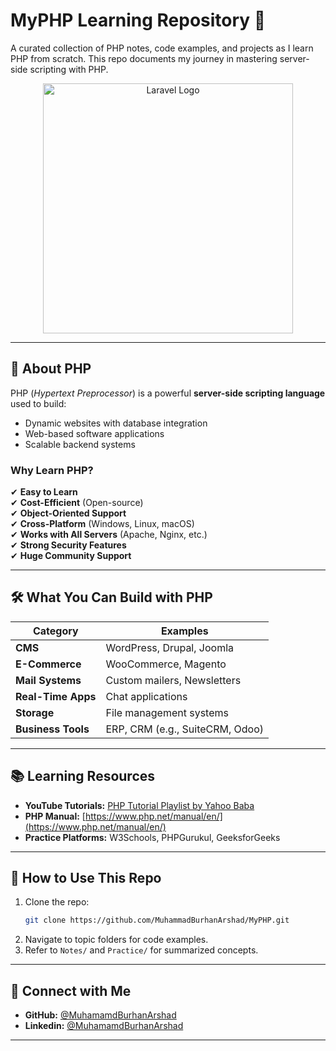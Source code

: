 # MyPHP Learning Repository 🚀

A curated collection of PHP notes, code examples, and projects as I learn PHP from scratch. This repo documents my journey in mastering server-side scripting with PHP.

<p align="center"><a href="https://laravel.com" target="_blank"><img src="https://www.php.net/images/logos/new-php-logo.svg" width="400" alt="Laravel Logo"></a></p>

---

## 📌 **About PHP**
PHP (*Hypertext Preprocessor*) is a powerful **server-side scripting language** used to build:
- Dynamic websites with database integration
- Web-based software applications
- Scalable backend systems

### **Why Learn PHP?**
✔ **Easy to Learn**  
✔ **Cost-Efficient** (Open-source)  
✔ **Object-Oriented Support**  
✔ **Cross-Platform** (Windows, Linux, macOS)  
✔ **Works with All Servers** (Apache, Nginx, etc.)  
✔ **Strong Security Features**  
✔ **Huge Community Support**

---

## 🛠 **What You Can Build with PHP**
| Category          | Examples                          |
|-------------------|-----------------------------------|
| **CMS**           | WordPress, Drupal, Joomla         |
| **E-Commerce**    | WooCommerce, Magento              |
| **Mail Systems**  | Custom mailers, Newsletters       |
| **Real-Time Apps**| Chat applications                 |
| **Storage**       | File management systems           |
| **Business Tools**| ERP, CRM (e.g., SuiteCRM, Odoo)   |

---

## 📚 **Learning Resources**
- **YouTube Tutorials:** [PHP Tutorial Playlist by Yahoo Baba](https://www.youtube.com/playlist?list=PL0b6OzIxLPbyrzCMJOFzLnf_-_5E_dkzs)  
- **PHP Manual:** [https://www.php.net/manual/en/](https://www.php.net/manual/en/)  
- **Practice Platforms:** W3Schools, PHPGurukul, GeeksforGeeks  

---


## 🚀 **How to Use This Repo**
1. Clone the repo:
   ```bash
   git clone https://github.com/MuhammadBurhanArshad/MyPHP.git
   ```
2. Navigate to topic folders for code examples.
3. Refer to `Notes/` and `Practice/` for summarized concepts.

---

## 🔗 **Connect with Me**
- **GitHub:** [@MuhamamdBurhanArshad](https://github.com/MuhammadBurhanArshad)  
- **Linkedin:** [@MuhamamdBurhanArshad](https://pk.linkedin.com/in/muhammadburhanarshad)  

---

